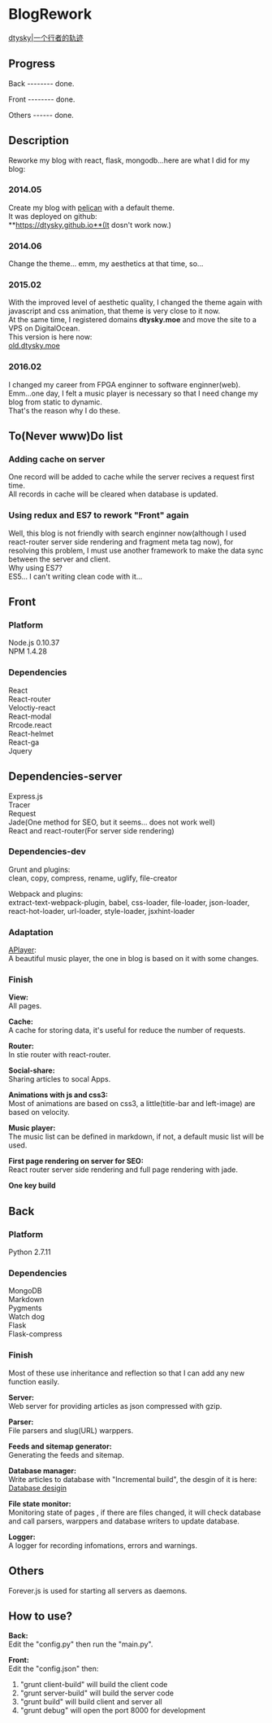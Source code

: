# BlogRework

[dtysky|一个行者的轨迹](http://dtysky.moe)

## Progress

Back -------- done.  

Front -------- done.  

Others ------ done.  

## Description

Reworke my blog with react, flask, mongodb...here are what I did for my blog:  

### 2014.05

Create my blog with [pelican](https://github.com/getpelican/pelican) with a default theme.  
It was deployed on github:  
**https://dtysky.github.io**(It dosn't work now.)

### 2014.06

Change the theme... emm, my aesthetics at that time, so... 

### 2015.02

With the improved level of aesthetic quality, I  changed the theme again with javascript and css animation, that theme is very close to it now.  
At the same time, I registered domains **dtysky.moe** and move the site to a VPS on DigitalOcean.  
This version is here now:  
[old.dtysky.moe](http://old.dtysky.moe)

### 2016.02

I changed my career from FPGA enginner to software enginner(web).  
Emm...one day, I felt a music player is necessary so that I need change my blog from static to dynamic.  
That's the reason why I do these.  

## To(Never www)Do list

### Adding cache on server

One record will be added to cache while the server recives a request first time.  
All records in cache will be cleared when database is updated.

### Using redux and ES7 to rework "Front" again

Well, this blog is not friendly with search enginner now(although I used react-router server side rendering and fragment meta tag now), for resolving this problem, I must use another framework to make the data sync between the server and client.  
Why using ES7?  
ES5... I can't writing clean code with it... 

## Front

### Platform
  
Node.js 0.10.37  
NPM 1.4.28  

### Dependencies
  
React  
React-router  
Veloctiy-react  
React-modal  
Rrcode.react  
React-helmet  
React-ga  
Jquery  

## Dependencies-server

Express.js  
Tracer  
Request  
Jade(One method for SEO, but it seems... does not work well)  
React and react-router(For server side rendering)

### Dependencies-dev

Grunt and plugins:  
clean, copy, compress, rename, uglify, file-creator  

Webpack and plugins:  
extract-text-webpack-plugin, babel, css-loader, file-loader, json-loader, react-hot-loader, url-loader, style-loader, jsxhint-loader

### Adaptation

[APlayer](https://github.com/DIYgod/APlayer):  
A beautiful music player, the one in blog is based on it with some changes.

### Finish

**View:**  
All pages.  

**Cache:**  
A cache for storing data, it's useful for reduce the number of requests.  

**Router:**  
In stie router with react-router.  

**Social-share:**  
Sharing articles to socal Apps.  

**Animations with js and css3:**  
Most of animations are based on css3, a little(title-bar and left-image) are based on velocity.  

**Music player:**  
The music list can be defined in markdown, if not, a default music list will be used.  

**First page rendering on server for SEO:**  
React router server side rendering and full page rendering with jade.  

**One key build**

## Back

### Platform

Python 2.7.11

### Dependencies

MongoDB  
Markdown  
Pygments  
Watch dog  
Flask  
Flask-compress

### Finish

Most of these use  inheritance and reflection  so that I can add any new function easily.

**Server:**  
Web server for providing articles as json compressed with gzip.  

**Parser:**  
File parsers and slug(URL) warppers.  

**Feeds and sitemap generator:**  
Generating the feeds and sitemap.  

**Database manager:**  
Write articles to database with "Incremental build", the desgin of it is here:  
[Database desigin](https://github.com/dtysky/BlogRework/blob/master/Back/Database.md)  

**File state monitor:**  
Monitoring state of pages , if there are files changed, it will check database and call parsers, warppers and database writers to update database.  

**Logger:**  
A logger for recording infomations, errors and warnings.  

## Others

Forever.js is used for starting all servers as daemons. 

## How to use?  

**Back:**  
Edit the "config.py" then run the "main.py".  

**Front:**  
Edit the "config.json" then:  
1. "grunt client-build" will build the client code  
2. "grunt server-build" will build the server code  
3. "grunt build" will build client and server all  
4. "grunt debug" will open the port 8000 for development   